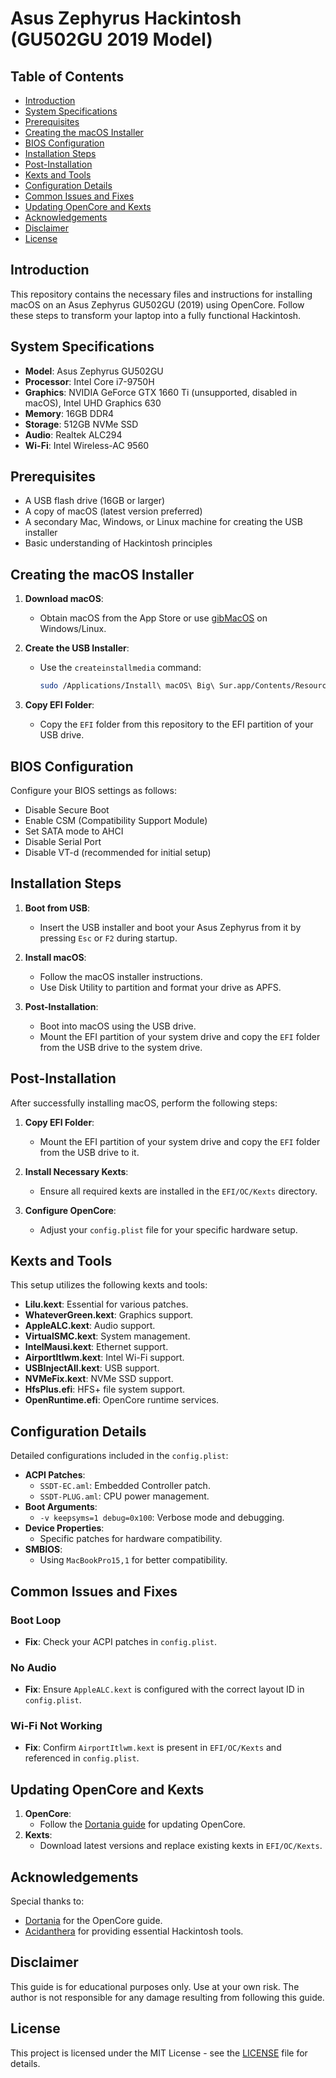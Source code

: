 
# Asus Zephyrus Hackintosh (GU502GU 2019 Model)

## Table of Contents
- [Introduction](#introduction)
- [System Specifications](#system-specifications)
- [Prerequisites](#prerequisites)
- [Creating the macOS Installer](#creating-the-macos-installer)
- [BIOS Configuration](#bios-configuration)
- [Installation Steps](#installation-steps)
- [Post-Installation](#post-installation)
- [Kexts and Tools](#kexts-and-tools)
- [Configuration Details](#configuration-details)
- [Common Issues and Fixes](#common-issues-and-fixes)
- [Updating OpenCore and Kexts](#updating-opencore-and-kexts)
- [Acknowledgements](#acknowledgements)
- [Disclaimer](#disclaimer)
- [License](#license)

## Introduction
This repository contains the necessary files and instructions for installing macOS on an Asus Zephyrus GU502GU (2019) using OpenCore. Follow these steps to transform your laptop into a fully functional Hackintosh.

## System Specifications
- **Model**: Asus Zephyrus GU502GU
- **Processor**: Intel Core i7-9750H
- **Graphics**: NVIDIA GeForce GTX 1660 Ti (unsupported, disabled in macOS), Intel UHD Graphics 630
- **Memory**: 16GB DDR4
- **Storage**: 512GB NVMe SSD
- **Audio**: Realtek ALC294
- **Wi-Fi**: Intel Wireless-AC 9560

## Prerequisites
- A USB flash drive (16GB or larger)
- A copy of macOS (latest version preferred)
- A secondary Mac, Windows, or Linux machine for creating the USB installer
- Basic understanding of Hackintosh principles

## Creating the macOS Installer
1. **Download macOS**:
   - Obtain macOS from the App Store or use [gibMacOS](https://github.com/corpnewt/gibMacOS) on Windows/Linux.

2. **Create the USB Installer**:
   - Use the `createinstallmedia` command:
     ```sh
     sudo /Applications/Install\ macOS\ Big\ Sur.app/Contents/Resources/createinstallmedia --volume /Volumes/USB
     ```

3. **Copy EFI Folder**:
   - Copy the `EFI` folder from this repository to the EFI partition of your USB drive.

## BIOS Configuration
Configure your BIOS settings as follows:
- Disable Secure Boot
- Enable CSM (Compatibility Support Module)
- Set SATA mode to AHCI
- Disable Serial Port
- Disable VT-d (recommended for initial setup)

## Installation Steps
1. **Boot from USB**:
   - Insert the USB installer and boot your Asus Zephyrus from it by pressing `Esc` or `F2` during startup.

2. **Install macOS**:
   - Follow the macOS installer instructions.
   - Use Disk Utility to partition and format your drive as APFS.

3. **Post-Installation**:
   - Boot into macOS using the USB drive.
   - Mount the EFI partition of your system drive and copy the `EFI` folder from the USB drive to the system drive.

## Post-Installation
After successfully installing macOS, perform the following steps:
1. **Copy EFI Folder**:
   - Mount the EFI partition of your system drive and copy the `EFI` folder from the USB drive to it.

2. **Install Necessary Kexts**:
   - Ensure all required kexts are installed in the `EFI/OC/Kexts` directory.

3. **Configure OpenCore**:
   - Adjust your `config.plist` file for your specific hardware setup.

## Kexts and Tools
This setup utilizes the following kexts and tools:
- **Lilu.kext**: Essential for various patches.
- **WhateverGreen.kext**: Graphics support.
- **AppleALC.kext**: Audio support.
- **VirtualSMC.kext**: System management.
- **IntelMausi.kext**: Ethernet support.
- **AirportItlwm.kext**: Intel Wi-Fi support.
- **USBInjectAll.kext**: USB support.
- **NVMeFix.kext**: NVMe SSD support.
- **HfsPlus.efi**: HFS+ file system support.
- **OpenRuntime.efi**: OpenCore runtime services.

## Configuration Details
Detailed configurations included in the `config.plist`:
- **ACPI Patches**:
  - `SSDT-EC.aml`: Embedded Controller patch.
  - `SSDT-PLUG.aml`: CPU power management.
- **Boot Arguments**:
  - `-v keepsyms=1 debug=0x100`: Verbose mode and debugging.
- **Device Properties**:
  - Specific patches for hardware compatibility.
- **SMBIOS**:
  - Using `MacBookPro15,1` for better compatibility.

## Common Issues and Fixes

### Boot Loop
- **Fix**: Check your ACPI patches in `config.plist`.

### No Audio
- **Fix**: Ensure `AppleALC.kext` is configured with the correct layout ID in `config.plist`.

### Wi-Fi Not Working
- **Fix**: Confirm `AirportItlwm.kext` is present in `EFI/OC/Kexts` and referenced in `config.plist`.

## Updating OpenCore and Kexts
1. **OpenCore**:
   - Follow the [Dortania guide](https://dortania.github.io/OpenCore-Post-Install/universal/update.html) for updating OpenCore.
2. **Kexts**:
   - Download latest versions and replace existing kexts in `EFI/OC/Kexts`.

## Acknowledgements
Special thanks to:
- [Dortania](https://dortania.github.io/OpenCore-Install-Guide/) for the OpenCore guide.
- [Acidanthera](https://github.com/acidanthera) for providing essential Hackintosh tools.

## Disclaimer
This guide is for educational purposes only. Use at your own risk. The author is not responsible for any damage resulting from following this guide.

## License
This project is licensed under the MIT License - see the [LICENSE](LICENSE) file for details.
